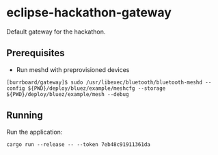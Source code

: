 # eclipse-hackathon-gateway

Default gateway for the hackathon.

## Prerequisites

* Run meshd with preprovisioned devices

```
[burrboard/gateway]$ sudo /usr/libexec/bluetooth/bluetooth-meshd --config ${PWD}/deploy/bluez/example/meshcfg --storage ${PWD}/deploy/bluez/example/mesh --debug
```

## Running

Run the application:

```
cargo run --release -- --token 7eb48c91911361da
```
